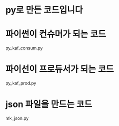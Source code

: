 # py로 만든 코드입니다

# 파이썬이 컨슈머가 되는 코드
py_kaf_consum.py

# 파이선이 프로듀서가 되는 코드
py_kaf_prod.py

# json 파일을 만드는 코드
mk_json.py
